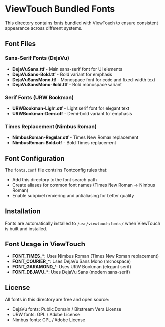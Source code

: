 # ViewTouch Bundled Fonts

This directory contains fonts bundled with ViewTouch to ensure consistent appearance across different systems.

## Font Files

### Sans-Serif Fonts (DejaVu)
- **DejaVuSans.ttf** - Main sans-serif font for UI elements
- **DejaVuSans-Bold.ttf** - Bold variant for emphasis
- **DejaVuSansMono.ttf** - Monospace font for code and fixed-width text
- **DejaVuSansMono-Bold.ttf** - Bold monospace variant

### Serif Fonts (URW Bookman)
- **URWBookman-Light.otf** - Light serif font for elegant text
- **URWBookman-Demi.otf** - Demi-bold variant for emphasis

### Times Replacement (Nimbus Roman)
- **NimbusRoman-Regular.otf** - Times New Roman replacement
- **NimbusRoman-Bold.otf** - Bold Times replacement

## Font Configuration

The `fonts.conf` file contains Fontconfig rules that:
- Add this directory to the font search path
- Create aliases for common font names (Times New Roman → Nimbus Roman)
- Enable subpixel rendering and antialiasing for better quality

## Installation

Fonts are automatically installed to `/usr/viewtouch/fonts/` when ViewTouch is built and installed.

## Font Usage in ViewTouch

- **FONT_TIMES_***: Uses Nimbus Roman (Times New Roman replacement)
- **FONT_COURIER_***: Uses DejaVu Sans Mono (monospace)
- **FONT_GARAMOND_***: Uses URW Bookman (elegant serif)
- **FONT_DEJAVU_***: Uses DejaVu Sans (modern sans-serif)

## License

All fonts in this directory are free and open source:
- DejaVu fonts: Public Domain / Bitstream Vera License
- URW fonts: GPL / Adobe License
- Nimbus fonts: GPL / Adobe License 